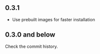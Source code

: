 <!-- https://developers.home-assistant.io/docs/add-ons/presentation#keeping-a-changelog -->

## 0.3.1

- Use prebuilt images for faster installation

## 0.3.0 and below

Check the commit history.
